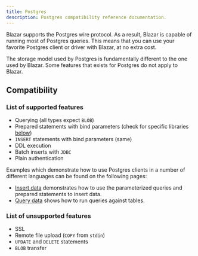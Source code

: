 ```yaml
---
title: Postgres
description: Postgres compatibility reference documentation.
---
```


Blazar supports the Postgres wire protocol. As a result, Blazar is capable of
running most of Postgres queries. This means that you can use your favorite
Postgres client or driver with Blazar, at no extra cost.

The storage model used by Postgres is fundamentally different to the one used by
Blazar. Some features that exists for Postgres do not apply to Blazar.

## Compatibility

### List of supported features

- Querying (all types expect `BLOB`)
- Prepared statements with bind parameters (check for specific libraries
  [below](/docs/reference/api/postgres#libraries--programmatic-clients))
- `INSERT` statements with bind parameters (same)
- DDL execution
- Batch inserts with `JDBC`
- Plain authentication

Examples which demonstrate how to use Postgres clients in a number of different
languages can be found on the following pages:

- [Insert data](/docs/develop/insert-data#postgresql-wire-protocol)
  demonstrates how to use the parameterized queries and prepared statements to
  insert data.
- [Query data](/docs/develop/query-data#postgresql-wire-protocol) shows how to
  run queries against tables.

### List of unsupported features

- SSL
- Remote file upload (`COPY` from `stdin`)
- `UPDATE` and `DELETE` statements
- `BLOB` transfer
